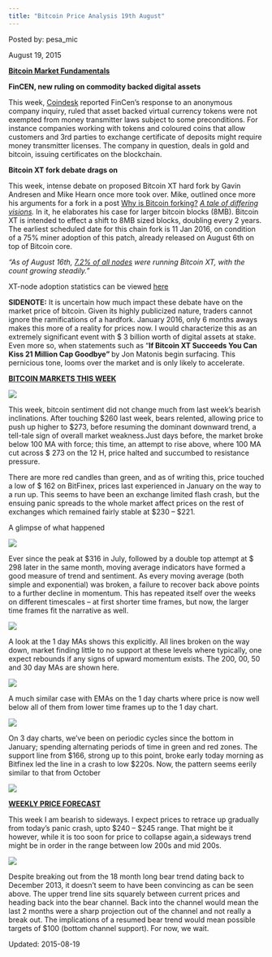 ```yaml
---
title: "Bitcoin Price Analysis 19th August"
---
```


Posted by: pesa_mic 

<span>August 19, 2015</span>

<p><strong><u>Bitcoin Market Fundamentals</u></strong></p>
<p><strong>FinCEN, new ruling on commodity backed digital assets</strong></p>
<p>This week, <a href="http://www.coindesk.com/fincen-rules-commodity-backed-token-services-are-money-transmitters/">Coindesk</a> reported FinCen’s response to an anonymous company inquiry, ruled that asset backed virtual currency tokens were not exempted from money transmitter laws subject to some preconditions. For instance companies working with tokens and coloured coins that allow customers and 3rd parties to exchange certificate of deposits might require money transmitter licenses. The company in question, deals in gold and bitcoin, issuing certificates on the blockchain.</p>
<p><strong>Bitcoin XT fork debate drags on</strong></p>
<p>This week, intense debate on proposed Bitcoin XT hard fork by Gavin Andresen and Mike Hearn once more took over. Mike, outlined once more his arguments for a fork in a post <a href="https://medium.com/@octskyward/why-is-bitcoin-forking-d647312d22c1">Why is Bitcoin forking?</a> <a href="https://medium.com/@octskyward/why-is-bitcoin-forking-d647312d22c1"><em>A tale of differing visions</em></a><em>. </em>In it, he elaborates his case for larger bitcoin blocks (8MB). Bitcoin XT is intended to effect a shift to 8MB sized blocks, doubling every 2 years. The earliest scheduled date for this chain fork is 11 Jan 2016, on condition of a 75% miner adoption of this patch, already released on August 6th on top of Bitcoin core.</p>
<p><em>“As of August 16th,</em> <a href="https://getaddr.bitnodes.io/nodes/"><em>7.2% of all nodes</em></a><em> were running Bitcoin XT, with the count growing steadily.”</em></p>
<p>XT-node adoption statistics can be viewed <a href="http://xtnodes.com/">here</a></p>
<p><strong>SIDENOTE:</strong> It is uncertain how much impact these debate have on the market price of bitcoin. Given its highly publicized nature, traders cannot ignore the ramifications of a hardfork. January 2016, only 6 months aways makes this more of a reality for prices now. I would characterize this as an extremely significant event with $ 3 billion worth of digital assets at stake. Even more so, when statements such as “<strong>If Bitcoin XT Succeeds You Can Kiss 21 Million Cap Goodbye” </strong>by Jon Matonis begin surfacing. This pernicious tone, looms over the market and is only likely to accelerate.</p>
<p><strong><u>BITCOIN MARKETS THIS WEEK</u></strong></p>

<img src="https://gir.pub/deepdotweb/imgs/2015/08/12.jpg">

<p>This week, bitcoin sentiment did not change much from last week’s bearish inclinations. After touching $260 last week, bears relented, allowing price to push up higher to $273, before resuming the dominant downward trend, a tell-tale sign of overall market weakness.Just days before, the market broke below 100 MA with force; this time, an attempt to rise above, where 100 MA cut across $ 273 on the 12 H, price halted and succumbed to resistance pressure.</p>
<p>There are more red candles than green, and as of writing this, price touched a low of $ 162 on BitFinex, prices last experienced in January on the way to a run up. This seems to have been an exchange limited flash crash, but the ensuing panic spreads to the whole market affect prices on the rest of exchanges which remained fairly stable at $230 &#8211; $221.</p>
<p>A glimpse of what happened</p>

<img src="https://gir.pub/deepdotweb/imgs/2015/08/23.jpg">

<p>Ever since the peak at $316 in July, followed by a double top attempt at $ 298 later in the same month, moving average indicators have formed a good measure of trend and sentiment. As every moving average (both simple and exponential) was broken, a failure to recover back above points to a further decline in momentum. This has repeated itself over the weeks on different timescales &#8211; at first shorter time frames, but now, the larger time frames fit the narrative as well.</p>

<img src="https://gir.pub/deepdotweb/imgs/2015/08/33.jpg">

<p>A look at the 1 day MAs shows this explicitly. All lines broken on the way down, market finding little to no support at these levels where typically, one expect rebounds if any signs of upward momentum exists. The 200, 00, 50 and 30 day MAs are shown here.</p>

<img src="https://gir.pub/deepdotweb/imgs/2015/08/43.jpg">

<p>A much similar case with EMAs on the 1 day charts where price is now well below all of them from lower time frames up to the 1 day chart.</p>

<img src="https://gir.pub/deepdotweb/imgs/2015/08/53.jpg">

<p>On 3 day charts, we’ve been on periodic cycles since the bottom in January; spending alternating periods of time in green and red zones. The support line from $166, strong up to this point, broke early today morning as Bitfinex led the line in a crash to low $220s. Now, the pattern seems eerily similar to that from October</p>

<img src="https://gir.pub/deepdotweb/imgs/2015/08/62.jpg">

<p><strong><u>WEEKLY PRICE FORECAST</u></strong></p>
<p>This week I am bearish to sideways. I expect prices to retrace up gradually from today’s panic crash, upto $240 &#8211; $245 range. That might be it however, while it is too soon for price to collapse again,a sideways trend might be in order in the range between low 200s and mid 200s.</p>

<img src="https://gir.pub/deepdotweb/imgs/2015/08/7.png">

<p>Despite breaking out from the 18 month long bear trend dating back to December 2013, it doesn’t seem to have been convincing as can be seen above. The upper trend line sits squarely between current prices and heading back into the bear channel. Back into the channel would mean the last 2 months were a sharp projection out of the channel and not really a break out. The implications of a resumed bear trend would mean possible targets of $100 (bottom channel support). For now, we wait.</p>

Updated: 2015-08-19

